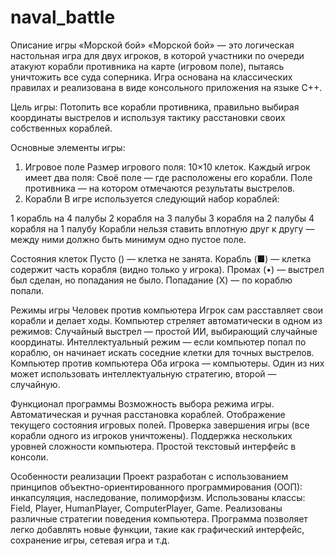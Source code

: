 # naval_battle


  Описание игры «Морской бой»
«Морской бой» — это логическая настольная игра для двух игроков, в которой участники по очереди атакуют корабли противника на карте (игровом поле), пытаясь уничтожить все суда соперника. Игра основана на классических правилах и реализована в виде консольного приложения на языке C++.

  Цель игры:
Потопить все корабли противника, правильно выбирая координаты выстрелов и используя тактику расстановки своих собственных кораблей.

  Основные элементы игры:
1. Игровое поле
Размер игрового поля: 10×10 клеток.
Каждый игрок имеет два поля:
Своё поле — где расположены его корабли.
Поле противника — на котором отмечаются результаты выстрелов.
2. Корабли
В игре используется следующий набор кораблей:

1 корабль на 4 палубы
2 корабля на 3 палубы
3 корабля на 2 палубы
4 корабля на 1 палубу
Корабли нельзя ставить вплотную друг к другу — между ними должно быть минимум одно пустое поле.

  Состояния клеток
Пусто () — клетка не занята.
Корабль (■) — клетка содержит часть корабля (видно только у игрока).
Промах (•) — выстрел был сделан, но попадания не было.
Попадание (X) — по кораблю попали.
  
  Режимы игры
Человек против компьютера
Игрок сам расставляет свои корабли и делает ходы.
Компьютер стреляет автоматически в одном из режимов:
Случайный выстрел — простой ИИ, выбирающий случайные координаты.
Интеллектуальный режим — если компьютер попал по кораблю, он начинает искать соседние клетки для точных выстрелов.
Компьютер против компьютера
Оба игрока — компьютеры.
Один из них может использовать интеллектуальную стратегию, второй — случайную.

  Функционал программы
Возможность выбора режима игры.
Автоматическая и ручная расстановка кораблей.
Отображение текущего состояния игровых полей.
Проверка завершения игры (все корабли одного из игроков уничтожены).
Поддержка нескольких уровней сложности компьютера.
Простой текстовый интерфейс в консоли.
  
  Особенности реализации
Проект разработан с использованием принципов объектно-ориентированного программирования (ООП): инкапсуляция, наследование, полиморфизм.
Использованы классы: Field, Player, HumanPlayer, ComputerPlayer, Game.
Реализованы различные стратегии поведения компьютера.
Программа позволяет легко добавлять новые функции, такие как графический интерфейс, сохранение игры, сетевая игра и т.д.
